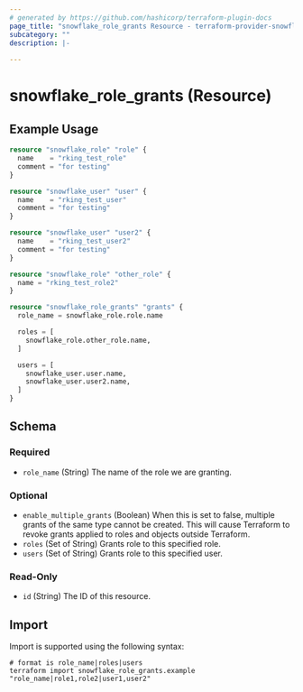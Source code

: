 ```yaml
---
# generated by https://github.com/hashicorp/terraform-plugin-docs
page_title: "snowflake_role_grants Resource - terraform-provider-snowflake"
subcategory: ""
description: |-
  
---
```


# snowflake_role_grants (Resource)



## Example Usage

```terraform
resource "snowflake_role" "role" {
  name    = "rking_test_role"
  comment = "for testing"
}

resource "snowflake_user" "user" {
  name    = "rking_test_user"
  comment = "for testing"
}

resource "snowflake_user" "user2" {
  name    = "rking_test_user2"
  comment = "for testing"
}

resource "snowflake_role" "other_role" {
  name = "rking_test_role2"
}

resource "snowflake_role_grants" "grants" {
  role_name = snowflake_role.role.name

  roles = [
    snowflake_role.other_role.name,
  ]

  users = [
    snowflake_user.user.name,
    snowflake_user.user2.name,
  ]
}
```

<!-- schema generated by tfplugindocs -->
## Schema

### Required

- `role_name` (String) The name of the role we are granting.

### Optional

- `enable_multiple_grants` (Boolean) When this is set to false, multiple grants of the same type cannot be created. This will cause Terraform to revoke grants applied to roles and objects outside Terraform.
- `roles` (Set of String) Grants role to this specified role.
- `users` (Set of String) Grants role to this specified user.

### Read-Only

- `id` (String) The ID of this resource.

## Import

Import is supported using the following syntax:

```shell
# format is role_name|roles|users
terraform import snowflake_role_grants.example "role_name|role1,role2|user1,user2"
```
